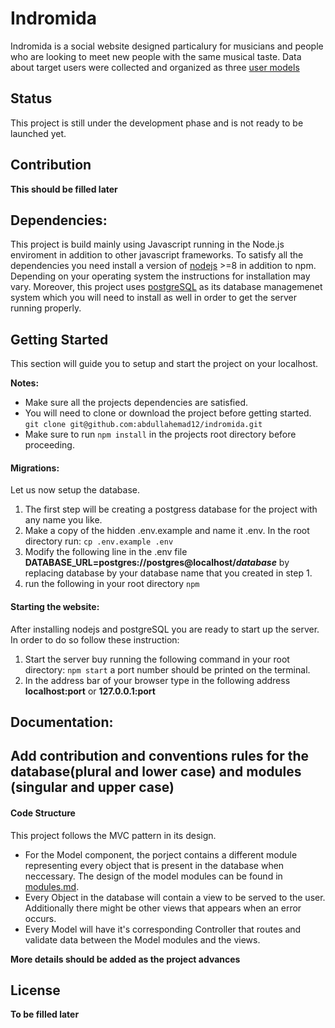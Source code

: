 # Indromida 
Indromida is a social website designed particalury for musicians and people who are looking to meet new people with the same musical taste. Data about target users were collected and organized as three [user models](docs/UserDesign/user_models.md)

## Status 

This project is still under the development phase and is not ready to be launched yet.

## Contribution

 **This should be filled later**


## Dependencies:

This project is build mainly using Javascript running in the Node.js enviroment in addition to other javascript frameworks. To satisfy all the dependencies you need install a version of [nodejs](https://nodejs.org/en/) >=8 in addition to npm. Depending on your operating system the instructions for installation may vary. Moreover, this project uses [postgreSQL](https://www.postgresql.org) as its database managemenet system which you will need to install as well in order to get the server running properly.

## Getting Started

This section will guide you to setup and start the project on your localhost.

**Notes:** 
- Make sure all the projects dependencies are satisfied.
- You will need to clone or download the project before getting started.
	`git clone git@github.com:abdullahemad12/indromida.git`
- Make sure to run `npm install` in the projects root directory before proceeding.



#### Migrations: 

Let us now setup the database.

1. The first step will be creating a postgress database for the project with any name you like. 
2. Make a copy of the hidden .env.example and name it .env.
	In the root directory run: `cp .env.example .env`
3. Modify the following line in the .env file **DATABASE_URL=postgres://postgres@localhost/_database_** by replacing database by your
database name that you created in step 1.
4. run the following in your root directory `npm `


#### Starting the website: 

After installing nodejs and postgreSQL you are ready to start up the server. In order to do so follow these instruction: 


1. Start the server buy running the following command in your root directory: 
	`npm start`
a port number should be printed on the terminal. 
1. In the address bar of your browser type in the following address **localhost:port** or **127.0.0.1:port**

## Documentation: 



## Add contribution and conventions rules for the database(plural and lower case) and modules (singular and upper case)


#### Code Structure
This project follows the MVC pattern in its design.
- For the Model component, the porject contains a different module representing every object that is present in the database when neccessary. The design of the model modules can be found in [modules.md](docs/modules.md).
- Every Object in the database will contain a view to be served to the user. Additionally there might be other views that appears when an error occurs.
- Every Model will have it's corresponding Controller that routes and validate data between the Model modules and the views.

**More details should be added as the project advances**

## License

**To be filled later**


